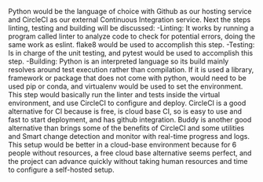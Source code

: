 Python would be the language of choice with Github as our hosting service and CircleCI as our external Continuous Integration service. Next the steps linting, testing and building will be discussed:
-Linting: It works by running a program called linter to analyze code to check for potential errors, doing the same work as eslint. flake8 would be used to accomplish this step.
-Testing: Is in charge of the unit testing, and pytest would be used to accomplish this step.
-Building: Python is an interpreted language so its build mainly resolves around test execution rather than compilation. If it is used a library, framework or package that does not come with python, would need to be used pip or conda, and virtualenv would be used to set the environment. This step would basically run the linter and tests inside the virtual environment, and use CircleCI to configure and deploy.
CircleCI is a good alternative for CI because is free, is cloud base CI, so is easy to use and fast to start deployment, and has github integration.
Buddy is another good alternative than brings some of the benefits of CircleCI and some utilities and Smart change detection and monitor with real-time progress and logs.
This setup would be better in a cloud-base environment because for 6 people without resources, a free cloud base alternative seems perfect, and the project can advance quickly without taking human resources and time to configure a self-hosted setup.
